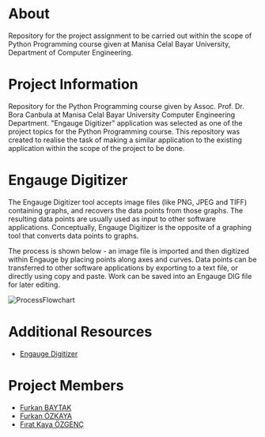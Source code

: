 # About
Repository for the project assignment to be carried out within the scope of Python Programming course given at Manisa Celal Bayar University, Department of Computer Engineering.

# Project Information
Repository for the Python Programming course given by Assoc. Prof. Dr. Bora Canbula at Manisa Celal Bayar University Computer Engineering Department. "Engauge Digitizer" application was selected as one of the project topics for the Python Programming course. This repository was created to realise the task of making a similar application to the existing application within the scope of the project to be done.

# Engauge Digitizer
The Engauge Digitizer tool accepts image files (like PNG, JPEG and TIFF) containing graphs, and recovers the data points from those graphs. The resulting data points are usually used as input to other software applications. Conceptually, Engauge Digitizer is the opposite of a graphing tool that converts data points to graphs.

The process is shown below - an image file is imported and then digitized within Engauge by placing points along axes and curves. Data points can be transferred to other software applications by exporting to a text file, or directly using copy and paste. Work can be saved into an Engauge DIG file for later editing.

![ProcessFlowchart](https://github.com/FurkanBaytak/EngaugeDigitizer/assets/91830994/09cf490a-e135-40d2-95bf-b12cb53f8c44)

# Additional Resources
- [Engauge Digitizer](https://markummitchell.github.io/engauge-digitizer/)

# Project Members
- [Furkan BAYTAK](https://github.com/FurkanBaytak)
- [Furkan ÖZKAYA](https://github.com/Elhier0)
- [Fırat Kaya ÖZGENÇ](https://github.com/kayaozg)
